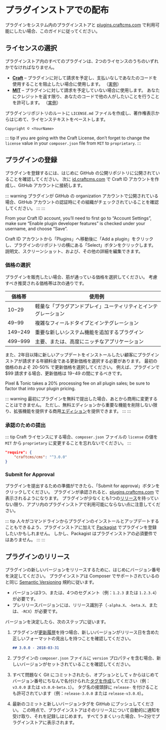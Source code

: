 # プラグインストアでの配布

プラグインをシステム内のプラグインストアと [plugins.craftcms.com](https://plugins.craftcms.com/) で利用可能にしたい場合、このガイドに従ってください。

## ライセンスの選択

プラグインストア内のすべてのプラグインは、2つのライセンスのうちのいずれかでなければなりません。

- **[Craft](https://craftcms.github.io/license/)** – プラグインに対して請求を予定し、支払いなしであなたのコードを使用することを阻止したい場合に使用します。 （[実例](https://github.com/craftcms/cms/blob/develop/LICENSE.md)）
- **[MIT](https://opensource.org/licenses/MIT)** – プラグインに対して請求を予定していない場合に使用します。 あなたにクレジットを返す限り、あなたのコードで他の人がしたいことを行うことを許可します。 （[実例](https://github.com/craftcms/element-api/blob/v2/LICENSE.md)）

プラグインリポジトリのルートに `LICENSE.md` ファイルを作成し、著作権表示からはじめて、ライセンステキストをペーストします。

```
Copyright © <YourName>
```

::: tip
If you are going with the Craft License, don’t forget to change the `license` value in your `composer.json` file from `MIT` to `proprietary`.
:::

## プラグインの登録

プラグインを登録するには、はじめに GitHub の公開リポジトリに公開されていることを確認してください。 次に [id.craftcms.com](https://id.craftcms.com) で Craft ID アカウントを作成し、GitHub アカウントに接続します。

::: warning
プラグインが GitHub の organization アカウントで公開されている場合、GitHub アカウントの認証時にその組織がチェックされていることを確認してください。 :::
:::

From your Craft ID account, you’ll need to first go to “Account Settings”, make sure “Enable plugin developer features” is checked under your username, and choose “Save”.

Craft ID アカウントから「Plugins」へ移動後に「Add a plugin」をクリックし、プラグインのリポジトリの横にある「Select」ボタンをクリックします。 説明文、スクリーンショット、および、その他の詳細を編集できます。

### 価格の選択

プラグインを販売したい場合、筋が通っている価格を選択してください。 考慮すべき推奨される価格帯は次の通りです。

| 価格帯       | 使用例                             |
| --------- | ------------------------------- |
| $10-$29   | 軽量な「プラグアンドプレイ」ユーティリティとインテグレーション |
| $49-$99   | 複雑なフィールドタイプとインテグレーション           |
| $149-$249 | 重要な新しいシステム機能を追加するプラグイン          |
| $499-$999 | 主要、または、高度にニッチなアプリケーション          |

また、2年目以降に新しいアップデートをインストールしたい顧客にプラグインストアが請求する年額料金である更新価格を選択する必要があります。 最初の価格のおよそ 20-50% で更新価格を選択してください。 例えば、プラグインで $99 請求する場合、更新価格は $19-$49 の間にするべきです。

Pixel & Tonic takes a 20% processing fee on all plugin sales; be sure to factor that into your plugin pricing.

::: warning
最初にプラグインを無料で提出した場合、あとから商用に変更することはできません。 ただし、無料エディションから重要な機能を削除しない限り、拡張機能を提供する商用[エディション](plugin-editions.md)を提供できます。 :::
:::

### 承認のための提出

::: tip
Craft ライセンスにする場合、`composer.json` ファイルの `license` の値を `MIT` から `proprietary` に変更することを忘れないでください。
:::

```json
"require": {
    "craftcms/cms": "^3.0.0"
}
```

### Submit for Approval

プラグインを提出するための準備ができたら、「Submit for approval」ボタンをクリックしてください。 プラグインが承認されると、[plugins.craftcms.com](https://plugins.craftcms.com/) で表示されるようになります。 プラグインが少なくとも1つの[リリース](#plugin-releases)を持っていない限り、アプリ内のプラグインストアで利用可能にならない点に注意してください。

::: tip
人々がコマンドラインからプラグインのインストールとアップデートすることもできるよう、プラグインストアに加えて [Packagist](https://packagist.org/) でプラグインを登録したいかもしれません。 しかし、Packagist はプラグインストアの必須要件ではありません。 :::
:::

## プラグインのリリース

プラグインの新しいバージョンをリリースするために、はじめにバージョン番号を決定してください。 プラグインストアは Composer でサポートされているのと同じ [Semantic Versioning](https://semver.org/) 規約に従います。

- バージョンは3つ、または、4つのセグメント（例：`1.2.3` または `1.2.3.4`）が必要です。
- プレリリースバージョンには、リリース識別子（`-alpha.X`、`-beta.X`、または、`-RCX`）が必要です。

バージョンを決定したら、次のステップに従います。

1. プラグインが[更新履歴](changelogs-and-updates.md)を持つ場合、新しいバージョンがリリース日を含めた正しいフォーマットの見出しを持つことを確認してください。

   ```markdown
   ## 3.0.0 - 2018-03-31
   ```

2. プラグインの `composer.json` ファイルに `version` プロパティを含む場合、新しいバージョンがセットされていることを確認してください。

3. すべて問題なく Git にコミットされたら、オプションとして `v` からはじめてバージョン番号にちなんで名付けられた[タグを作成](https://git-scm.com/book/en/v2/Git-Basics-Tagging)してください（例：`v3.0.0` または `v3.0.0-beta.1`）。 タグ名の接頭辞に `release-` を付けることも許可されています（例：`release-3.0.0` または `release-v3.0.0`）。

4. 最新のコミットと新しいバージョンタグを GitHub にプッシュしてください。 この時点で、プラグインストアはそのリリースについて自動的に通知を受け取り、それを記録しはじめます。 すべてうまくいった場合、1〜2分でプラグインストアに表示されます。
